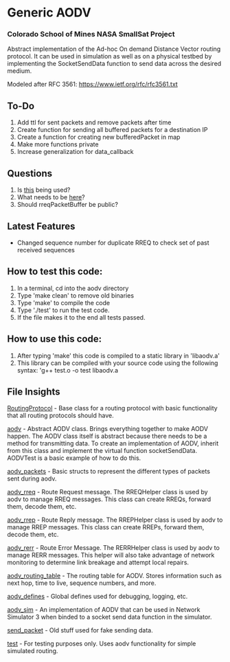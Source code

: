 # Generic AODV

### Colorado School of Mines NASA SmallSat Project

Abstract implementation of the Ad-hoc On demand Distance Vector routing protocol. It can be used in simulation as well as on a physical testbed by implementing the SocketSendData function to send data across the desired medium.

Modeled after RFC 3561: https://www.ietf.org/rfc/rfc3561.txt

## To-Do
1. Add ttl for sent packets and remove packets after time  
2. Create function for sending all buffered packets for a destination IP 
3. Create a function for creating new bufferedPacket in map 
4. Make more functions private
5. Increase generalization for data_callback

## Questions
1. Is [this](aodv.h:94) being used? 
2. What needs to be [here](aodv.cc:135)?
3. Should rreqPacketBuffer be public?

## Latest Features
- Changed sequence number for duplicate RREQ to check set of past received sequences

## How to test this code:
1. In a terminal, cd into the aodv directory
2. Type 'make clean' to remove old binaries
3. Type 'make' to compile the  code
4. Type './test' to run the test code. 
5. If the file makes it to the end all tests passed. 

## How to use this code:
1. After typing 'make' this code is compiled to a static library in 'libaodv.a'
2. This library can be compiled with your source code using the following syntax: 
  'g++ test.o -o test libaodv.a 

## File Insights

[RoutingProtocol](RoutingProtocol.h) - Base class for a routing protocol with basic functionality that all routing protocols should have. 

[aodv](aodv.h) - Abstract AODV class. Brings everything together to make AODV happen. The AODV class itself is abstract because there needs to be a method for transmitting data. To create an implementation of AODV, inherit from this class and implement the virtual function socketSendData. AODVTest is a basic example of how to do this. 

[aodv_packets](aodv_packets.h) - Basic structs to represent the different types of packets sent during aodv. 

[aodv_rreq](aodv_rreq.h) - Route Request message. The RREQHelper class is used by aodv to manage RREQ messages. This class can create RREQs, forward them, decode them, etc. 

[aodv_rrep](aodv_rrep.h) - Route Reply message. The RREPHelper class is used by aodv to manage RREP messages. This class can create RREPs, forward them, decode them, etc. 

[aodv_rerr](aodv_rerr.h) - Route Error Message. The RERRHelper class is used by aodv to manage RERR messages. This helper will also take advantage of network monitoring to determine link breakage and attempt local repairs. 

[aodv_routing_table](aodv_routing_table.h) - The routing table for AODV. Stores information such as next hop, time to live, sequence numbers, and more. 

[aodv_defines](aodv_defines.h) - Global defines used for debugging, logging, etc. 

[aodv_sim](aodv_sim.h) - An implementation of AODV that can be used in Network Simulator 3 when binded to a socket send data function in the simulator. 

[send_packet](send_packet.h) - Old stuff used for fake sending data. 

[test](test.cc) - For testing purposes only. Uses aodv functionality for simple simulated routing. 
